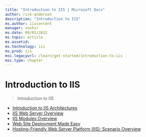```yaml
---
title: "Introduction to IIS | Microsoft Docs"
author: rick-anderson
description: "Introduction to IIS"
ms.author: iiscontent
manager: soshir
ms.date: 09/01/2012
ms.topic: article
ms.assetid: 
ms.technology: iis
ms.prod: iis
msc.legacyurl: /learn/get-started/introduction-to-iis
msc.type: chapter
---
```

Introduction to IIS
====================
> Introduction to IIS


- [Introduction to IIS Architectures](introduction-to-iis-architecture.md)
- [IIS Web Server Overview](iis-web-server-overview.md)
- [IIS Modules Overview](iis-modules-overview.md)
- [Web Site Deployment Made Easy](web-site-deployment-made-easy.md)
- [Hosting-Friendly Web Server Platform (IIS): Scenario Overview](hosting-friendly-web-server-platform-iis-scenario-overview.md)